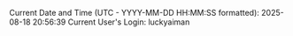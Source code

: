 Current Date and Time (UTC - YYYY-MM-DD HH:MM:SS formatted): 2025-08-18 20:56:39
Current User's Login: luckyaiman
